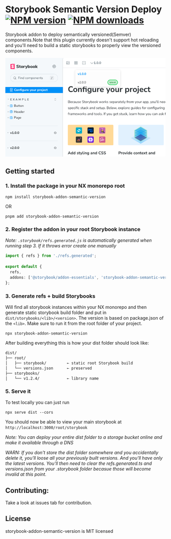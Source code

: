 # Storybook Semantic Version Deploy [![NPM version](https://img.shields.io/npm/v/storybook-addon-semantic-version.svg?style=flat)](https://npmjs.com/package/storybook-addon-semantic-version) [![NPM downloads](https://img.shields.io/npm/dm/storybook-addon-semantic-version.svg?style=flat)](https://npmjs.com/package/storybook-addon-semantic-version)

Storybook addon to deploy semantically versioned(Semver) components.Note that this plugin currently doesn't support hot reloading and you'll need to build a static storybooks to properly view the versioned components.

![screenshot](./assets/screenshot.png)

## Getting started

### 1. Install the package in your NX monorepo root

```shell
npm install storybook-addon-semantic-version
```

OR

```shell
pnpm add storybook-addon-semantic-version
```

### 2. Register the addon in your root Storybook instance

_Note: `.storybook/refs.generated.js` is automatically generated when running step 3. If it throws error create one manually_

```typescript
import { refs } from './refs.generated';

export default {
  refs,
  addons: ['@storybook/addon-essentials', 'storybook-addon-semantic-version'],
};
```

### 3. Generate refs + build Storybooks

Will find all storybook instances within your NX monorepo and then generate static storybook build folder and put in `dist/storybooks/<lib>/<version>`. The version is based on package.json of the `<lib>`. Make sure to run it from the root folder of your project.

```shell
npx storybook-addon-semantic-version
```

After building everything this is how your dist folder should look like:

```
dist/
├── root/
│   ├── storybook/         ← static root Storybook build
│   └── versions.json      ← preserved
├── storybooks/
│   └── v1.2.4/            ← library name
```

### 5. Serve it

To test locally you can just run

```shell
npx serve dist --cors
```

You should now be able to view your main storybook at `http://localhost:3000/root/storybook`

_Note: You can deploy your entire dist folder to a storage bucket online and make it available through a DNS_

_WARN: If you don't store the dist folder somewhere and you accidentally delete it, you'll loose all your previously built versions. And you'll have only the latest versions. You'll then need to clear the refs.generated.ts and versions.json from your .storybook folder becasue those will become invalid at this point._

## Contributing:

Take a look at issues tab for contribution.

## License

storybook-addon-semantic-version is MIT licensed
